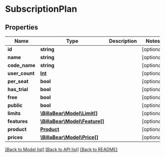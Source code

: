 # SubscriptionPlan

## Properties
Name | Type | Description | Notes
------------ | ------------- | ------------- | -------------
**id** | **string** |  | [optional] 
**name** | **string** |  | [optional] 
**code_name** | **string** |  | [optional] 
**user_count** | [**Int**](Int.md) |  | [optional] 
**per_seat** | **bool** |  | [optional] 
**has_trial** | **bool** |  | [optional] 
**free** | **bool** |  | [optional] 
**public** | **bool** |  | [optional] 
**limits** | [**\BillaBear\Model\Limit[]**](Limit.md) |  | [optional] 
**features** | [**\BillaBear\Model\Feature[]**](Feature.md) |  | [optional] 
**product** | [**Product**](Product.md) |  | [optional] 
**prices** | [**\BillaBear\Model\Price[]**](Price.md) |  | [optional] 

[[Back to Model list]](../../README.md#documentation-for-models) [[Back to API list]](../../README.md#documentation-for-api-endpoints) [[Back to README]](../../README.md)

